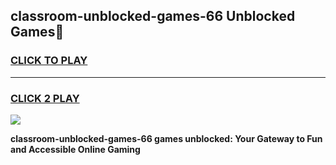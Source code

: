 
## classroom-unblocked-games-66 Unblocked Games👋
<h3>
<a href="https://news.freeplayer.one?title=classroom-unblocked-games-66&ref=16F">CLICK TO PLAY</a></h3>
<hr>

<h3>
<a href="https://news.freeplayer.one?title=classroom-unblocked-games-66&ref=16F">CLICK 2 PLAY</a>
  
</h3>

<a href="https://news.freeplayer.one?title=classroom-unblocked-games-66&ref=16F/"><img src="https://clearcache.store/games.png"></a>


**classroom-unblocked-games-66 games unblocked: Your Gateway to Fun and Accessible Online Gaming**
